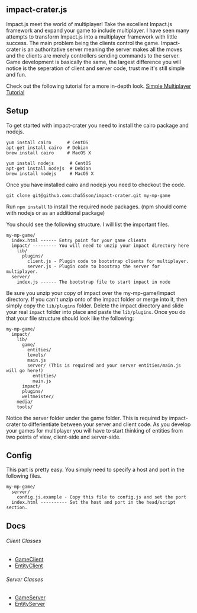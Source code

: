 ## impact-crater.js

Impact.js meet the world of multiplayer! Take the excellent Impact.js framework and 
expand your game to include multiplayer. I have seen many attempts to transform Impact.js into a
multiplayer framework with little success. The main problem being the clients control the game. 
Impact-crater is an authoritative server meaning the server makes all the moves and the clients are
merely controllers sending commands to the server. Game development is basically the same, the largest
difference you will notice is the seperation of client and server code, trust me it's still simple and fun.

Check out the following tutorial for a more in-depth look.
[Simple Multiplayer Tutorial](https://github.com/cha55son/impact-crater/wiki/Simple-Multiplayer-Tutorial)

## Setup

To get started with impact-crater you need to install the cairo package and nodejs. 

    yum install cairo      # CentOS
    apt-get install cairo  # Debian
    brew install cairo     # MacOS X
    
    yum install nodejs      # CentOS
    apt-get install nodejs  # Debian
    brew install nodejs     # MacOS X
    
Once you have installed cairo and nodejs you need to checkout the code.

    git clone git@github.com:cha55son/impact-crater.git my-mp-game
    
Run `npm install` to install the required node packages. (npm should come with nodejs or as an additional package)

You should see the following structure. I will list the important files.

    my-mp-game/
      index.html ------ Entry point for your game clients
      impact/ --------- You will need to unzip your impact directory here
        lib/
          plugins/
            client.js - Plugin code to bootstrap clients for multiplayer.
            server.js - Plugin code to boostrap the server for multiplayer.
      server/
        index.js ------ The bootstrap file to start impact in node 
        
Be sure you unzip your copy of impact over the my-mp-game/impact directory. If you
can't unzip onto of the impact folder or merge into it, then simply copy the `lib/plugins` folder. 
Delete the impact directory and slide your real `impact` folder into place and paste the `lib/plugins`.
Once you do that your file structure should look like the following:

    my-mp-game/
      impact/
        lib/
          game/
            entities/
            levels/
            main.js
            server/ (This is required and your server entities/main.js will go here!)
              entities/
              main.js
          impact/
          plugins/
          weltmeister/
        media/
        tools/
        
Notice the server folder under the game folder. This is required by impact-crater to
differientiate between your server and client code. 
As you develop your games for multiplayer you will have to start thinking of entities from two points of
view, client-side and server-side.
        
## Config

This part is pretty easy. You simply need to specify a host and port in the following files.

    my-mp-game/
      server/
        config.js.example - Copy this file to config.js and set the port
      index.html ---------- Set the host and port in the head/script section.
      
## Docs

###### Client Classes
* [GameClient](https://github.com/cha55son/impact-crater/wiki/GameClient)
* [EntityClient](https://github.com/cha55son/impact-crater/wiki/EntityClient)

###### Server Classes
* [GameServer](https://github.com/cha55son/impact-crater/wiki/GameServer)
* [EntityServer](https://github.com/cha55son/impact-crater/wiki/EntityServer)


        
